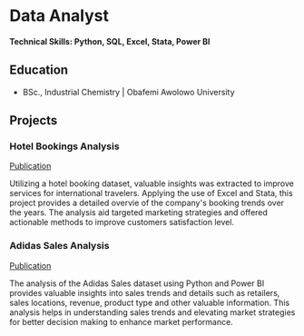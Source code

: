 # Data Analyst 

#### Technical Skills: Python, SQL, Excel, Stata, Power BI

## Education
- BSc., Industrial Chemistry | Obafemi Awolowo University 

## Projects
### Hotel Bookings Analysis
[Publication](https://medium.com/@akintundetemiloluwa.a/hotel-booking-analysis-37235d0c47f3)

Utilizing a hotel booking dataset, valuable insights was extracted to improve services for international travelers. Applying the use of Excel and Stata, this project provides a detailed overvie of the company's booking trends over the years. The analysis aid targeted marketing strategies and offered actionable methods to improve customers satisfaction level.

### Adidas Sales Analysis
[Publication](https://medium.com/@akintundetemiloluwa.a/adidas-sales-analysis-258286a671ec)

The analysis of the Adidas Sales dataset using Python and Power BI provides valuable insights into sales trends and details such as retailers, sales locations, revenue, product type and other valuable information. This analysis helps in understanding sales trends and elevating market strategies for better decision making to enhance market performance.

